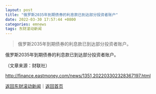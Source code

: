 ```yaml
---
layout: post
title: "俄罗斯2035年到期债券的利息款已到达部分投资者账户"
date: 2022-03-30 17:57:44 +0800
categories: emnews
tags: 东财滚动新闻
---
```

> 俄罗斯2035年到期债券的利息款已到达部分投资者账户。

<p>俄罗斯2035年到期债券的利息款已到达部分投资者账户。 </p><p class="em_media">（文章来源：财联社）</p>

<http://finance.eastmoney.com/news/1351,202203302328367197.html>

[返回东财滚动新闻](//finews.withounder.com/emnews/)｜[返回首页](//finews.withounder.com/)